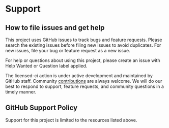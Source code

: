 
# Support

## How to file issues and get help

This project uses GitHub issues to track bugs and feature requests. Please search the existing issues before filing new issues to avoid duplicates. For new issues, file your bug or feature request as a new issue.

For help or questions about using this project, please create an issue with Help Wanted or Question label applied.

The licensed-ci action is under active development and maintained by GitHub staff.  Community [contributions](./CONTRIBUTING.md) are always welcome.  We will do our best to respond to support, feature requests, and community questions in a timely manner.

## GitHub Support Policy

Support for this project is limited to the resources listed above.
